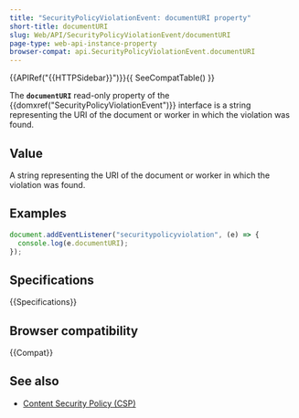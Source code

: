 ```yaml
---
title: "SecurityPolicyViolationEvent: documentURI property"
short-title: documentURI
slug: Web/API/SecurityPolicyViolationEvent/documentURI
page-type: web-api-instance-property
browser-compat: api.SecurityPolicyViolationEvent.documentURI
---
```


{{APIRef("{{HTTPSidebar}}")}}{{ SeeCompatTable() }}

The **`documentURI`** read-only property of the
{{domxref("SecurityPolicyViolationEvent")}} interface is a string
representing the URI of the document or worker in which the violation was found.

## Value

A string representing the URI of the document or worker in which the
violation was found.

## Examples

```js
document.addEventListener("securitypolicyviolation", (e) => {
  console.log(e.documentURI);
});
```

## Specifications

{{Specifications}}

## Browser compatibility

{{Compat}}

## See also

- [Content Security Policy (CSP)](/en-US/docs/Web/HTTP/CSP)
